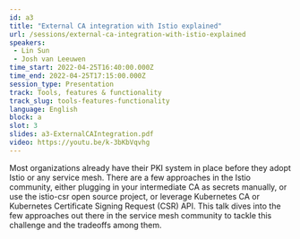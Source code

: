 ```yaml
---
id: a3
title: "External CA integration with Istio explained"
url: /sessions/external-ca-integration-with-istio-explained
speakers:
 - Lin Sun
 - Josh van Leeuwen
time_start: 2022-04-25T16:40:00.000Z
time_end: 2022-04-25T17:15:00.000Z
session_type: Presentation
track: Tools, features & functionality
track_slug: tools-features-functionality
language: English
block: a
slot: 3
slides: a3-ExternalCAIntegration.pdf
video: https://youtu.be/k-3bKbVqvhg
---
```


Most organizations already have their PKI system in place before they adopt Istio or any service mesh. There are a few approaches in the Istio community, either plugging in your intermediate CA as secrets manually, or use the istio-csr open source project, or leverage Kubernetes CA or Kubernetes Certificate Signing Request (CSR) API. This talk dives into the few approaches out there in the service mesh community to tackle this challenge and the tradeoffs among them.